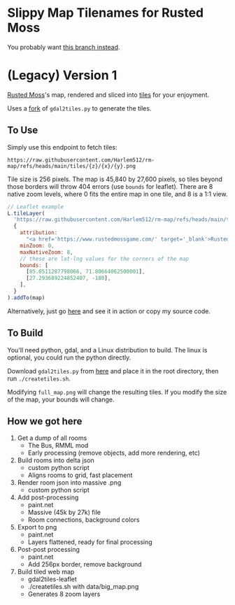 # Slippy Map Tilenames for Rusted Moss

You probably want [this branch instead](https://github.com/Harlem512/rm-map/tree/version-2).

# (Legacy) Version 1

<a href="https://www.rustedmossgame.com/">Rusted Moss</a>'s map, rendered and sliced into <a href="https://en.wikipedia.org/wiki/Tiled_web_map">tiles</a> for your enjoyment.

Uses a <a href="https://github.com/commenthol/gdal2tiles-leaflet">fork</a> of `gdal2tiles.py` to generate the tiles.

## To Use

Simply use this endpoint to fetch tiles:

`https://raw.githubusercontent.com/Harlem512/rm-map/refs/heads/main/tiles/{z}/{x}/{y}.png`

Tile size is 256 pixels. The map is 45,840 by 27,600 pixels, so tiles beyond those borders will throw 404 errors (use `bounds` for leaflet). There are 8 native zoom levels, where 0 fits the entire map in one tile, and 8 is a 1:1 view.

```js
// Leaflet example
L.tileLayer(
  'https://raw.githubusercontent.com/Harlem512/rm-map/refs/heads/main/tiles/{z}/{x}/{y}.png',
  {
    attribution:
      "<a href='https://www.rustedmossgame.com/' target='_blank'>Rusted Moss</a> interactive map, a <a href='/' target='_blank'>Harlem512 Production</a>",
    minZoom: 0,
    maxNativeZoom: 8,
    // these are lat-lng values for the corners of the map
    bounds: [
      [85.0511287798066, 71.80664062500001],
      [27.293689224852407, -180],
    ],
  }
).addTo(map)
```

Alternatively, just go <a href="https://harlem512.github.io/rm-map.html">here</a> and see it in action or copy my source code.

## To Build

You'll need python, gdal, and a Linux distribution to build. The linux is optional, you could run the python directly.

Download `gdal2tiles.py` from <a href="https://github.com/commenthol/gdal2tiles-leaflet">here</a> and place it in the root directory, then run `./createtiles.sh`.

Modifying `full_map.png` will change the resulting tiles. If you modify the size of the map, your bounds will change.

## How we got here

1. Get a dump of all rooms
   - The Bus, RMML mod
   - Early processing (remove objects, add more rendering, etc)
2. Build rooms into delta json
   - custom python script
   - Aligns rooms to grid, fast placement
3. Render room json into massive .png
   - custom python script
4. Add post-processing
   - paint.net
   - Massive (45k by 27k) file
   - Room connections, background colors
5. Export to png
   - paint.net
   - Layers flattened, ready for final processing
6. Post-post processing
   - paint.net
   - Add 256px border, remove background
7. Build tiled web map
   - gdal2tiles-leaflet
   - ./createtiles.sh with data/big_map.png
   - Generates 8 zoom layers
